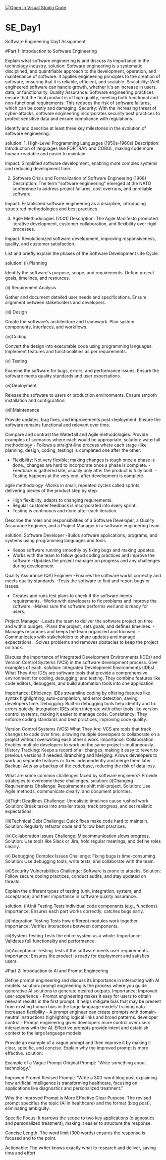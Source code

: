[![Open in Visual Studio Code](https://classroom.github.com/assets/open-in-vscode-2e0aaae1b6195c2367325f4f02e2d04e9abb55f0b24a779b69b11b9e10269abc.svg)](https://classroom.github.com/online_ide?assignment_repo_id=18725826&assignment_repo_type=AssignmentRepo)
# SE_Day1
Software Engineering Day1 Assignment

#Part 1: Introduction to Software Engineering

Explain what software engineering is and discuss its importance in the technology industry.
solution: Software engineering is a systematic, disciplined, and quantifiable approach to the development, operation, and maintenance of software. It applies engineering principles to the creation of software, ensuring that it is reliable, efficient, and scalable.
Scalability: Well-engineered software can handle growth, whether it's an increase in users, data, or functionality.
Quality Assurance: Software engineering practices ensure that the final product is of high quality, meeting both functional and non-functional requirements. This reduces the risk of software failures, which can be costly and damaging.
Security: With the increasing threat of cyber-attacks, software engineering incorporates security best practices to protect sensitive data and ensure compliance with regulations.


Identify and describe at least three key milestones in the evolution of software engineering.

solution: 1. High-Level Programming Languages (1950s-1960s)
Description: Introduction of languages like FORTRAN and COBOL, making code more human-readable and easier to maintain.

Impact: Simplified software development, enabling more complex systems and reducing development time.

2. Software Crisis and Formalization of Software Engineering (1968)
Description: The term "software engineering" emerged at the NATO conference to address project failures, cost overruns, and unreliable software.

Impact: Established software engineering as a discipline, introducing structured methodologies and best practices.

3. Agile Methodologies (2001)
Description: The Agile Manifesto promoted iterative development, customer collaboration, and flexibility over rigid processes.

Impact: Revolutionized software development, improving responsiveness, quality, and customer satisfaction.


List and briefly explain the phases of the Software Development Life Cycle.

solution:
(i) Planning

Identify the software's purpose, scope, and requirements.
Define project goals, timelines, and resources.

(ii) Requirement Analysis

Gather and document detailed user needs and specifications.
Ensure alignment between stakeholders and developers.

(iii) Design

Create the software's architecture and framework.
Plan system components, interfaces, and workflows.

(iv)Coding

Convert the design into executable code using programming languages.
Implement features and functionalities as per requirements.

(v) Testing

Examine the software for bugs, errors, and performance issues.
Ensure the software meets quality standards and user expectations.

(vi)Deployment

Release the software to users or production environments.
Ensure smooth installation and configuration.

(vii)Maintenance

Provide updates, bug fixes, and improvements post-deployment.
Ensure the software remains functional and relevant over time.


Compare and contrast the Waterfall and Agile methodologies. Provide examples of scenarios where each would be appropriate.
solution:
waterfall methodology - Follows a straight-line process where each stage (like planning, design, coding, testing) is completed one after the other.
- Flexibility: Not very flexible; making changes is tough once a phase is done.,
 changes are hard to incorporate once a phase is complete.
 -Feedback is gathered late, usually only after the product is fully built.
 -Testing happens at the very end, after development is complete.

agile methodology -Works in small, repeated cycles called sprints, delivering pieces of the product step by step. 
- High flexibility, adapts to changing requirements. 
- Regular customer feedback is incorporated into every sprint. 
- Testing is continuous and done after each iteration.



Describe the roles and responsibilities of a Software Developer, a Quality Assurance Engineer, and a Project Manager in a software engineering team.

solution:
Software Developer -Builds software applications, programs, and systems using programming languages and tools.
 - Keeps software running smoothly by fixing bugs and making updates.
- Works with the team to follow good coding practices and improve the software
 -Updates the project manager on progress and any challenges during development


 Quality Assurance (QA) Engineer -Ensures the software works correctly and meets quality standards.
-Tests the software to find and report bugs or issues.
- Creates and runs test plans to check if the software meets requirements.
-Works with developers to fix problems and improve the software.
-Makes sure the software performs well and is ready for users.

Project Manager
-Leads the team to deliver the software project on time and within budget.
-Plans the project, sets goals, and defines timelines.
-Manages resources and keeps the team organized and focused.
-Communicates with stakeholders to share updates and manage expectations.
-Solves problems and removes obstacles to keep the project on track.



Discuss the importance of Integrated Development Environments (IDEs) and Version Control Systems (VCS) in the software development process. Give examples of each.
solution:
Integrated Development Environments (IDEs)
What They Are: IDEs are software tools that provide a comprehensive environment for coding, debugging, and testing. They combine features like code editors, debuggers, and build automation tools into one application.

Importance:
Efficiency: IDEs streamline coding by offering features like syntax highlighting, auto-completion, and error detection, saving developers time.
Debugging: Built-in debugging tools help identify and fix errors quickly.
Integration: IDEs often integrate with other tools like version control systems, making it easier to manage code.
Consistency: They enforce coding standards and best practices, improving code quality.


Version Control Systems (VCS)
What They Are: VCS are tools that track changes to code over time, allowing multiple developers to collaborate on a project without overwriting each other’s work.
Importance:
Collaboration: Enables multiple developers to work on the same project simultaneously.
History Tracking: Keeps a record of all changes, making it easy to revert to previous versions if needed.
Branching and Merging: Allows developers to work on separate features or fixes independently and merge them later.
Backup: Acts as a backup of the codebase, reducing the risk of data loss.

What are some common challenges faced by software engineers? Provide strategies to overcome these challenges.
solution:
(i)Changing Requirements
Challenge: Requirements shift mid-project.
Solution: Use Agile methods, communicate clearly, and document priorities.

(ii)Tight Deadlines
Challenge: Unrealistic timelines cause rushed work.
Solution: Break tasks into smaller steps, track progress, and set realistic expectations.

(iii)Technical Debt
Challenge: Quick fixes make code hard to maintain.
Solution: Regularly refactor code and follow best practices.

(iv)Collaboration Issues
Challenge: Miscommunication slows progress.
Solution: Use tools like Slack or Jira, hold regular meetings, and define roles clearly.

(v) Debugging Complex Issues
Challenge: Fixing bugs is time-consuming.
Solution: Use debugging tools, write tests, and collaborate with the team.


(vi)Security Vulnerabilities
Challenge: Software is prone to attacks.
Solution: Follow secure coding practices, conduct audits, and stay updated on threats.


Explain the different types of testing (unit, integration, system, and acceptance) and their importance in software quality assurance.

solution:
(i)Unit Testing
Tests individual code components (e.g., functions).
Importance: Ensures each part works correctly; catches bugs early.

(ii)Integration Testing
Tests how different modules work together.
Importance: Verifies interactions between components.

(iii)System Testing
Tests the entire system as a whole.
Importance: Validates full functionality and performance.

(iv)Acceptance Testing
Tests if the software meets user requirements.
Importance: Ensures the product is ready for deployment and satisfies users.



#Part 2: Introduction to AI and Prompt Engineering


Define prompt engineering and discuss its importance in interacting with AI models.
solution:
prompt engineering  is the process where you guide generative AI solutions to generate desired outputs.
Importance:
Improved user experience - Prompt engineering makes it easy for users to obtain relevant results in the first prompt. It helps mitigate bias that may be present from existing human bias in the large language models’ training data.
Increased flexibility - A prompt engineer can create prompts with domain-neutral instructions highlighting logical links and broad patterns.
developer control - Prompt engineering gives developers more control over users' interactions with the AI. Effective prompts provide intent and establish context to the large language models


Provide an example of a vague prompt and then improve it by making it clear, specific, and concise. Explain why the improved prompt is more effective.
solution:

Example of a Vague Prompt
Original Prompt: "Write something about technology."

Improved Prompt
Revised Prompt: "Write a 300-word blog post explaining how artificial intelligence is transforming healthcare, focusing on applications like diagnostics and personalized treatment."

Why the Improved Prompt is More Effective
Clear Purpose: The revised prompt specifies the topic (AI in healthcare) and the format (blog post), eliminating ambiguity.

Specific Focus: It narrows the scope to two key applications (diagnostics and personalized treatment), making it easier to structure the response.

Concise Length: The word limit (300 words) ensures the response is focused and to the point.

Actionable: The writer knows exactly what to research and deliver, saving time and effort
